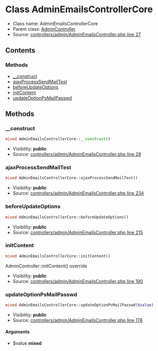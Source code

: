 Class AdminEmailsControllerCore
=====================





* Class name: AdminEmailsControllerCore
* Parent class: [AdminController](class.AdminControllerCore.md)
* Source: [controllers/admin/AdminEmailsController.php line 27](https://github.com/PrestaShop/PrestaShop/blob/1.6.0.9/controllers/admin/AdminEmailsController.php#L27)


Contents
--------



### Methods

* [__construct](#method-__construct)
* [ajaxProcessSendMailTest](#method-ajaxProcessSendMailTest)
* [beforeUpdateOptions](#method-beforeUpdateOptions)
* [initContent](#method-initContent)
* [updateOptionPsMailPasswd](#method-updateOptionPsMailPasswd)






Methods
-------


### <a name="method-__construct"></a>__construct

```php
mixed AdminEmailsControllerCore::__construct()
```





* Visibility: **public**
* Source: [controllers/admin/AdminEmailsController.php line 29](https://github.com/PrestaShop/PrestaShop/blob/1.6.0.9/controllers/admin/AdminEmailsController.php#L29)




### <a name="method-ajaxProcessSendMailTest"></a>ajaxProcessSendMailTest

```php
mixed AdminEmailsControllerCore::ajaxProcessSendMailTest()
```





* Visibility: **public**
* Source: [controllers/admin/AdminEmailsController.php line 234](https://github.com/PrestaShop/PrestaShop/blob/1.6.0.9/controllers/admin/AdminEmailsController.php#L234)




### <a name="method-beforeUpdateOptions"></a>beforeUpdateOptions

```php
mixed AdminEmailsControllerCore::beforeUpdateOptions()
```





* Visibility: **public**
* Source: [controllers/admin/AdminEmailsController.php line 215](https://github.com/PrestaShop/PrestaShop/blob/1.6.0.9/controllers/admin/AdminEmailsController.php#L215)




### <a name="method-initContent"></a>initContent

```php
mixed AdminEmailsControllerCore::initContent()
```

AdminController::initContent() override



* Visibility: **public**
* Source: [controllers/admin/AdminEmailsController.php line 190](https://github.com/PrestaShop/PrestaShop/blob/1.6.0.9/controllers/admin/AdminEmailsController.php#L190)




### <a name="method-updateOptionPsMailPasswd"></a>updateOptionPsMailPasswd

```php
mixed AdminEmailsControllerCore::updateOptionPsMailPasswd($value)
```





* Visibility: **public**
* Source: [controllers/admin/AdminEmailsController.php line 178](https://github.com/PrestaShop/PrestaShop/blob/1.6.0.9/controllers/admin/AdminEmailsController.php#L178)


#### Arguments
* $value **mixed**



